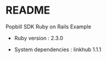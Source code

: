 # README

Popbill SDK Ruby on Rails Example

* Ruby version : 2.3.0

* System dependencies : linkhub 1.1.1
